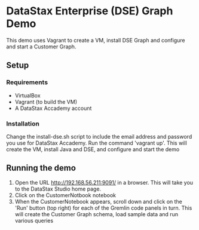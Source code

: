 # DataStax Enterprise (DSE) Graph Demo

This demo uses Vagrant to create a VM, install DSE Graph and configure and start a Customer Graph.

## Setup

### Requirements
- VirtualBox
- Vagrant (to build the VM)
- A DataStax Accademy account

### Installation
Change the install-dse.sh script to include the email address and password you use for DataStax Accademy.
Run the command 'vagrant up'. This will create the VM, install Java and DSE, and configure and start the demo

## Running the demo
1. Open the URL http://192.168.56.211:9091/ in a browser. This will take you to the DataStax Studio home page.
2. Click on the CustomerNotbook notebook
3. When the CustomerNotebook appears, scroll down and click on the 'Run' button (top right) for each of the Gremlin code panels in turn. This will create the Customer Graph schema, load sample data and run various queries
